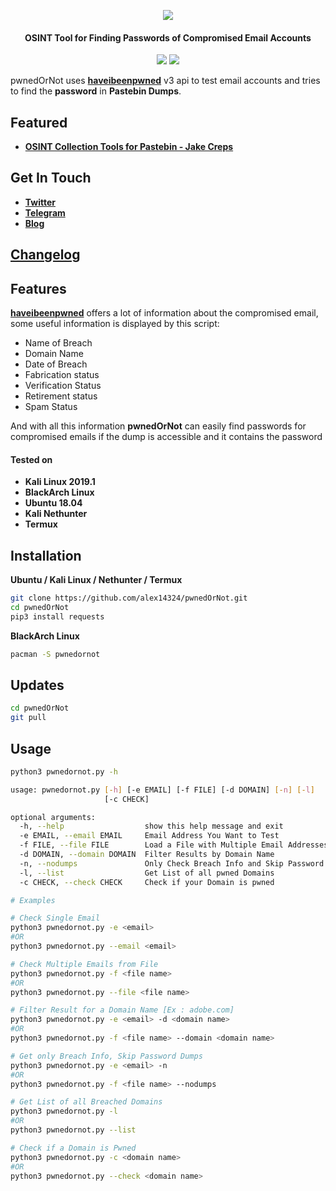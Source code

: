 <p align="center"><img src="https://i.imgur.com/xgaojFM.png"></p>
<h4 align="center">
OSINT Tool for Finding Passwords of Compromised Email Accounts
</h4>
<p align="center">
  <img src="https://img.shields.io/badge/HaveIBeenPwned-v3-blue.svg?style=plastic">
  <img src="https://img.shields.io/badge/Python-3-brightgreen.svg?style=plastic">
</p>

pwnedOrNot uses [**haveibeenpwned**](https://haveibeenpwned.com/API/v3) v3 api to test email accounts and tries to find the **password** in **Pastebin Dumps**.


## Featured 
* [**OSINT Collection Tools for Pastebin - Jake Creps**](https://jakecreps.com/2019/05/08/osint-collection-tools-for-pastebin/)

## Get In Touch
* [**Twitter**](https://twitter.com/thewhiteh4t)
* [**Telegram**](https://t.me/thewhiteh4t)
* [**Blog**](https://thewhiteh4t.github.io)

## [**Changelog**](https://github.com/thewhiteh4t/pwnedOrNot/wiki/Changelog)

## Features
[**haveibeenpwned**](https://haveibeenpwned.com/API/v3) offers a lot of information about the compromised email, some useful information is displayed by this script:
* Name of Breach
* Domain Name
* Date of Breach
* Fabrication status
* Verification Status
* Retirement status
* Spam Status

And with all this information **pwnedOrNot** can easily find passwords for compromised emails if the dump is accessible and it contains the password

#### Tested on
* **Kali Linux 2019.1**
* **BlackArch Linux**
* **Ubuntu 18.04**
* **Kali Nethunter**
* **Termux**

## Installation
**Ubuntu / Kali Linux / Nethunter / Termux**

```bash
git clone https://github.com/alex14324/pwnedOrNot.git
cd pwnedOrNot
pip3 install requests
```

**BlackArch Linux**

```bash
pacman -S pwnedornot
```

## Updates
```bash
cd pwnedOrNot
git pull
```

## Usage
```bash
python3 pwnedornot.py -h

usage: pwnedornot.py [-h] [-e EMAIL] [-f FILE] [-d DOMAIN] [-n] [-l]
                     [-c CHECK]

optional arguments:
  -h, --help                  show this help message and exit
  -e EMAIL, --email EMAIL     Email Address You Want to Test
  -f FILE, --file FILE        Load a File with Multiple Email Addresses
  -d DOMAIN, --domain DOMAIN  Filter Results by Domain Name
  -n, --nodumps               Only Check Breach Info and Skip Password Dumps
  -l, --list                  Get List of all pwned Domains
  -c CHECK, --check CHECK     Check if your Domain is pwned

# Examples

# Check Single Email
python3 pwnedornot.py -e <email>
#OR
python3 pwnedornot.py --email <email>

# Check Multiple Emails from File
python3 pwnedornot.py -f <file name>
#OR
python3 pwnedornot.py --file <file name>

# Filter Result for a Domain Name [Ex : adobe.com]
python3 pwnedornot.py -e <email> -d <domain name>
#OR
python3 pwnedornot.py -f <file name> --domain <domain name>

# Get only Breach Info, Skip Password Dumps
python3 pwnedornot.py -e <email> -n
#OR
python3 pwnedornot.py -f <file name> --nodumps

# Get List of all Breached Domains
python3 pwnedornot.py -l
#OR
python3 pwnedornot.py --list

# Check if a Domain is Pwned
python3 pwnedornot.py -c <domain name>
#OR
python3 pwnedornot.py --check <domain name>
```

